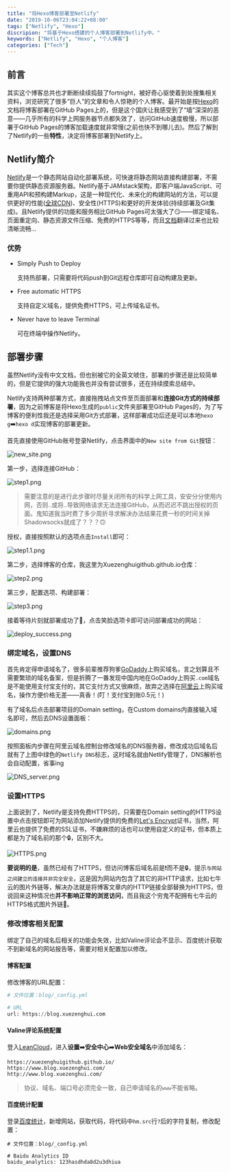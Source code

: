 ```yaml
---
title: "将Hexo博客部署至Netlify"
date: "2019-10-06T23:04:22+08:00"
tags: ["Netlify", "Hexo"]
discripion: "将基于Hexo搭建的个人博客部署到Netlify中。"
keywords: ["Netlify", "Hexo", "个人博客"]
categories: ["Tech"]
---
```


## 前言
其实这个博客总共也才断断续续捣鼓了fortnight，被好奇心驱使着到处搜集相关资料，浏览研究了很多“巨人”的文章和令人惊艳的个人博客。最开始是按[Hexo](https://hexo.io/zh-cn/docs/)的文档将博客部署在GitHub Pages上的，但是这个国庆让我感受到了“墙”深深的恶意——几乎所有的科学上网服务器节点都失效了，访问GitHub速度极慢，所以部署于GitHub Pages的博客加载速度就非常慢(之前也快不到哪儿去)。然后了解到了Netlify的一些**特性**，决定将博客部署到Netlify上。
## Netlify简介
[Netlify](https://www.netlify.com/)是一个静态网站自动化部署系统，可快速将静态网站直接构建部署，不需要你提供静态资源服务器。Netlify基于JAMstack架构，即客户端JavaScript、可重用API和预构建Markup，这是一种现代化、未来化的构建网站的方法，可以提供更好的性能([全球CDN](https://www.netlify.com/blog/2016/04/15/make-your-site-faster-with-netlifys-intelligent-cdn/))、安全性(HTTPS)和更好的开发体验(持续部署及Git集成)。且Netlify提供的功能和服务相比GitHub Pages可太强大了😏——绑定域名、页面重定向、静态资源文件压缩、免费的HTTPS等等，而且[文档](https://www.netlify.com/docs/)翻译过来也比较清晰流畅…
### 优势
- Simply Push to Deploy

    支持热部署，只需要将代码push到Git远程仓库即可自动构建及更新。

- Free automatic HTTPS

    支持自定义域名，提供免费HTTPS，可上传域名证书。

- Never have to leave Terminal

    可在终端中操作Netlify。

## 部署步骤

虽然Netlify没有中文文档，但也别被它的全英文唬住，部署的步骤还是比较简单的，但是它提供的强大功能我也并没有尝试很多，还在持续摸索总结中。

Netlify支持两种部署方式，直接拖拽站点文件至页面部署和**连接Git方式的持续部署**，因为之前博客是将Hexo生成的`public`文件夹部署至GitHub Pages的，为了写博客的便利性我还是选择采用Git方式部署，这样部署成功后还是可以本地`hexo g`➡️`hexo d`实现博客的部署更新。

首先直接使用GitHub账号登录Netlify，点击界面中的`New site from Git`按钮：

![new_site.png](http://blog.xuezenghui.com/deploy_to_netlify/new_site.png "New site from Git")


第一步，选择连接GitHub：

![step1.png](http://blog.xuezenghui.com/deploy_to_netlify/step1.png "连接GitHub")


> 需要注意的是进行此步骤时尽量关闭所有的科学上网工具，安安分分使用内网，否则..或将..导致网络请求无法连接GitHub，从而迟迟不跳出授权的页面。鬼知道我当时费了多少周折寻求解决办法结果花费一秒的时间关掉Shadowsocks就成了？？？🙃

授权，直接按照默认的选项点击`Install`即可：

![step1.1.png](http://blog.xuezenghui.com/deploy_to_netlify/step1.1.png "GitHub授权")


第二步，选择博客的仓库，我这里为Xuezenghuigithub.github.io仓库：

![step2.png](http://blog.xuezenghui.com/deploy_to_netlify/step2.png "选择仓库")

第三步，配置选项、构建部署：

![step3.png](http://blog.xuezenghui.com/deploy_to_netlify/step3.png "构建部署")

接着等待片刻就部署成功了🍺，点击笑脸选项卡即可访问部署成功的网站：

![deploy_success.png](http://blog.xuezenghui.com/deploy_to_netlify/deploy_success.png "部署成功")

### 绑定域名，设置DNS
首先肯定得申请域名了，很多前辈推荐狗爹[GoDaddy](https://sg.godaddy.com/zh)上购买域名，言之划算且不需要繁琐的域名备案，但是折腾了一番发现中国内地在GoDaddy上购买`.com`域名是不能使用支付宝支付的，其它支付方式又很麻烦，故弃之选择在[阿里云](https://www.aliyun.com/)上购买域名，操作方便价格无差——真香！(叮！支付宝到账0.5元！)


有了域名后点击部署项目的Domain setting，在Custom domains内直接输入域名即可，然后去DNS设置面板：

![domains.png](http://blog.xuezenghui.com/deploy_to_netlify/domains.png "DNS设置入口")

按照面板内步骤在阿里云域名控制台修改域名的DNS服务器，修改成功后域名后就有了上图中绿色的`Netlify DNS`标志，这时域名就由Netlify管理了，DNS解析也会自动配置，省事ing

![DNS_server.png](http://blog.xuezenghui.com/deploy_to_netlify/DNS_server.png "域名控制台截图")

### 设置HTTPS
上面说到了，Netlify是支持免费HTTPS的，只需要在Domain setting的HTTPS设置中点击按钮即可为网站添加Netlify提供的免费的[Let's Encrypt](https://letsencrypt.org/)证书，当然，阿里云也提供了免费的SSL证书，不嫌麻烦的话也可以使用自定义的证书，但本质上都是为了域名前的那个🔒，区别不大。

![HTTPS.png](http://blog.xuezenghui.com/deploy_to_netlify/HTTPS.png "HTTPS")

**要说明的是**，虽然已经有了HTTPS，但访问博客后域名前是❗️而不是🔒，提示`与网站之间建立的连接并非完全安全`，这是因为网站内包含了其它的非HTTP请求，比如七牛云的图片外链等，解决办法就是将博客文章内的HTTP链接全部替换为HTTPS，但说回来这种情况也**并不影响正常的浏览访问**，而且我这个穷鬼不配拥有七牛云的HTTPS格式图片外链🌚。
### 修改博客相关配置
绑定了自己的域名后相关的功能会失效，比如Valine评论会不显示、百度统计获取不到新域名的网站报告等，需要对相关配置加以修改。
#### 博客配置
修改博客的URL配置：
```python
# 文件位置：blog/_config.yml

# URL
url: https://blog.xuezenghui.com
```
#### Valine评论系统配置
登入[LeanCloud](https://leancloud.cn/)，进入**设置**➡️**安全中心**➡️**Web安全域名**中添加域名：
```
https://xuezenghuigithub.github.io/
https://www.blog.xuezenghui.com/
http://www.blog.xuezenghui.com/
```
> 协议、域名、端口号必须完全一致，自己申请域名的`www`不能省略。

#### 百度统计配置
登录[百度统计](https://tongji.baidu.com/web/10000070711/welcome/login)，新增网站，获取代码，将代码中`hm.src`行`?`后的字符复制，修改配置：
```
# 文件位置：blog/_config.yml

# Baidu Analytics ID
baidu_analytics: 123hasdhda8d2u3dhiua
```